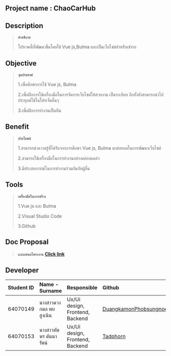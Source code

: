 ## Project name : ChaoCarHub

## Description
>**`คำอธิบาย`**
>
>โปรเจคนี้ที่พัฒนาขึ้นโดยใช้ Vue js,Bulma และเป็นเว็บไซต์สำหรับเช่ารถ

## Objective 
>**`จุดประสงค์`**
>
>1.เพื่อศึกษาการใช้ Vue js, Bulma
>
>2.เพื่อฝึกการใช้เครื่องมือในการจัดการเว็บไซต์ให้สวยงาม เป็นระเบียบ อีกทั้งยังสามารถนำไปประยุกต์ใช้ในโปรเจ็คอื่นๆ
>
>3.เพื่อฝึกการทำงานเป็นทีม

## Benefit
>**`ประโยชน์`**
>
>1.สามารถนำความรู้ที่ได้รับจากการศึกษา Vue js, Bulma มาต่อยอดในการพัฒนาเว็บไซต์
>
>2.สามารถใช้เครื่องมือในการทำงานอย่างคล่องแคล่ว
>
>3.มีประสบการณ์ในการทำงานร่วมกันกับผู้อื่น

## Tools 
> **`เครื่องมือในการสร้าง`**
> 
> 1.Vue js และ Bulma
> 
> 2.Visual Studio Code
>
>3.Github

## Doc Proposal 
>**`แบบเสนอโครงงาน`**
**[Click link](https://docs.google.com/document/d/1EzVPB6YLDf4kQk4kVJB7YfQUwglbAbSl-rT2hqW1Zx4/edit)**

## Developer
| Student ID | Name - Surname |  Responsible | Github |
| :-------- | :-------- | :--------- |:--------- |
| 64070149 | นางสาวดวงกมล พบสูงเนิน | Ux/Ui design, Frontend, Backend | [DuangkamonPhobsungnoen](https://github.com/DuangkamonPhobsungnoen) |
| 64070153 | นางสาวทัตพร ตันนารัตน์ | Ux/Ui design, Frontend, Backend | [Tadphorn](https://github.com/Tadphorn) |
